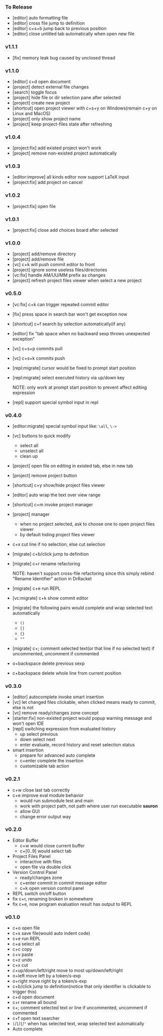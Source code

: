 ### To Release

* [editor] auto formatting file
* [editor] cross file jump to definition
* [editor] c+s+b jump back to previous position
* [editor] close untitled tab automatically when open new file

### v1.1.1

* [fix] memory leak bug caused by unclosed thread

### v1.1.0

* [editor] c+d open document
* [project] detect external file changes
* [search] toggle focus
* [project] hide file or dir selection pane after selected
* [project] create new project
* [shortcut] open project viewer with c+s+y on Windows(remain c+y on Linux and MacOS)
* [project] only show project name
* [project] keep project-files state after refreshing

### v1.0.4

* [project:fix] add existed project won't work
* [project] remove non-existed project automatically

### v1.0.3

* [editor:improve] all kinds editor now support LaTeX input
* [project:fix] add project on cancel

### v1.0.2

* [project:fix] open file

### v1.0.1

* [project:fix] close add choices board after selected

### v1.0.0

* [project] add/remove directory
* [project] add/remove file
* [vc] c+k will push commit editor to front
* [project] ignore some useless files/directories
* [vc:fix] handle AM/UU/MM prefix as changes
* [project] refresh project files viewer when select a new project

### v0.5.0

* [vc:fix] c+k can trigger repeated commit editor
* [fix] press space in search bar won't get exception now
* [shortcut] c+f search by selection automatically(if any)
* [editor] fix "tab space when no backward sexp throws unexpected exception"
* [vc] c+s+p commits pull
* [vc] c+s+k commits push
* [repl:migrate] cursor would be fixed to prompt start position
* [repl:migrate] select executed history via up/down key

    NOTE: only work at prompt start position to prevent affect editing expression

* [repl] support special symbol input in repl

### v0.4.0

* [editor:migrate] special symbol input like: `\all`, `\->`
* [vc] buttons to quick modify
    * select all
    * unselect all
    * clean up
* [project] open file on editing in existed tab, else in new tab
* [project] remove project button
* [shortcut] c+y show/hide project files viewer
* [editor] auto wrap the text over view range
* [shortcut] c+m invoke project manager
* [project] manager
    * when no project selected, ask to choose one to open project files viewer
    * by default hiding project files viewer
* c+x cut line if no selection, else cut selection
* [migrate] c+b/click jump to definition
* [migrate] c+r rename refactoring

    NOTE: haven't support cross-file refactoring since this simply rebind "Rename Identifier" action in DrRacket

* [migrate] c+e run REPL
* [vc:migrate] c+k show commit editor
* [migrate] the following pairs would complete and wrap selected text automatically
    * `()`
    * `[]`
    * `{}`
    * `""`
* [migrate] c+; comment selected text(or that line if no selected text) if uncommented, uncomment if commented
* o+backspace delete previous sexp
* c+backspace delete whole line from current position

### v0.3.0

* [editor] autocomplete invoke smart insertion
* [vc] let changed files clickable, when clicked means ready to commit, else is not
* [vc] remove ready/changes zone concept
* [starter:fix] non-existed project would popup warning message and won't open IDE
* [repl] switching expression from evaluated history
    * up select previous
    * down select next
    * enter evaluate, record history and reset selection status
* smart insertion
    * prepare for advanced auto complete
    * c+enter complete the insertion
    * customizable tab action

### v0.2.1

* c+w close last tab correctly
* c+e improve eval module behavior
    * would run submodule test and main
    * work with project path, not path where user run executable **sauron**
    * allow GUI
    * change error output way

### v0.2.0

* Editor Buffer
    * c+w would close current buffer
    * c+[0..9] would select tab
* Project Files Panel
    * interactive with files
    * open file via double click
* Version Control Panel
    * ready/changes zone
    * c+enter commit in commit message editor
    * c+k open version control panel
* REPL switch on/off button
* fix c+r, renaming broken in somewhere
* fix c+e, now program evaluation result has output to REPL

### v0.1.0

* c+o open file
* c+s save file(would auto indent code)
* c+e run REPL
* c+a select all
* c+c copy
* c+v paste
* c+z undo
* c+x cut
* c+up/down/left/right move to most up/down/left/right
* o+left move left by a token/s-exp
* o+right move right by a token/s-exp
* c+b/click jump to definition(notice that only identifier is clickable to trigger this)
* c+d open document
* c+r rename all bound
* c+; comment selected text or line if uncommented, uncomment if commented
* c+f open text searcher
* `(`/`[`/`{`/`"` when has selected text, wrap selected text automatically
* Auto complete

